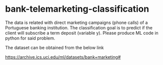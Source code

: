 # bank-telemarketing-classification
The data is related with direct marketing campaigns (phone calls) of a Portuguese banking institution. The classification goal is to predict if the client will subscribe a term deposit (variable y). Please produce ML code in python for said problem.

The dataset can be obtained from the below link

https://archive.ics.uci.edu/ml/datasets/bank+marketing#
